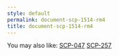 ```yaml
---
style: default
permalink: document-scp-1514-rm4
title: document-scp-1514-rm4
---
```

You may also like:
[SCP-047](http://scp-wiki.net/scp-047)
[SCP-257](http://scp-wiki.net/scp-257)
